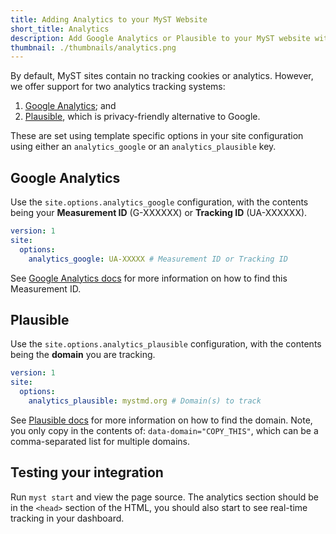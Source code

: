 ```yaml
---
title: Adding Analytics to your MyST Website
short_title: Analytics
description: Add Google Analytics or Plausible to your MyST website with a site configuration key.
thumbnail: ./thumbnails/analytics.png
---
```


By default, MyST sites contain no tracking cookies or analytics. 
However, we offer support for two analytics tracking systems:

1. [Google Analytics](https://marketingplatform.google.com/about/analytics/); and
2. [Plausible](https://plausible.io/), which is privacy-friendly alternative to Google.

These are set using template specific options in your site configuration using either an `analytics_google` or an `analytics_plausible` key.

## Google Analytics

Use the `site.options.analytics_google` configuration, with the contents being your **Measurement ID** (G-XXXXXX) or **Tracking ID** (UA-XXXXXX).

```yaml
version: 1
site:
  options:
    analytics_google: UA-XXXXX # Measurement ID or Tracking ID
```

See [Google Analytics docs](https://developers.google.com/analytics/devguides/collection/gtagjs) for more information on how to find this Measurement ID.

## Plausible

Use the `site.options.analytics_plausible` configuration, with the contents being the **domain** you are tracking.

```yaml
version: 1
site:
  options:
    analytics_plausible: mystmd.org # Domain(s) to track
```

See [Plausible docs](https://plausible.io/docs/plausible-script) for more information on how to find the domain. Note, you only copy in the contents of: `data-domain="COPY_THIS"`, which can be a comma-separated list for multiple domains.

## Testing your integration

Run `myst start` and view the page source. The analytics section should be in the `<head>` section of the HTML, you should also start to see real-time tracking in your dashboard.
